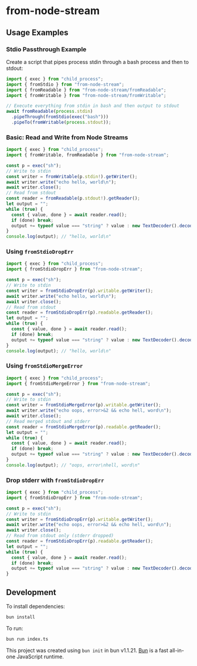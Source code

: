 # from-node-stream

## Usage Examples

### Stdio Passthrough Example

Create a script that pipes process stdin through a bash process and then to stdout:

```ts
import { exec } from "child_process";
import { fromStdio } from "from-node-stream";
import { fromReadable } from "from-node-stream/fromReadable";
import { fromWritable } from "from-node-stream/fromWritable";

// Execute everything from stdin in bash and then output to stdout
await fromReadable(process.stdin)
  .pipeThrough(fromStdio(exec("bash")))
  .pipeTo(fromWritable(process.stdout));
```

### Basic: Read and Write from Node Streams

```ts
import { exec } from "child_process";
import { fromWritable, fromReadable } from "from-node-stream";

const p = exec("sh");
// Write to stdin
const writer = fromWritable(p.stdin!).getWriter();
await writer.write("echo hello, world\n");
await writer.close();
// Read from stdout
const reader = fromReadable(p.stdout!).getReader();
let output = "";
while (true) {
  const { value, done } = await reader.read();
  if (done) break;
  output += typeof value === "string" ? value : new TextDecoder().decode(value);
}
console.log(output); // "hello, world\n"
```

### Using `fromStdioDropErr`

```ts
import { exec } from "child_process";
import { fromStdioDropErr } from "from-node-stream";

const p = exec("sh");
// Write to stdin
const writer = fromStdioDropErr(p).writable.getWriter();
await writer.write("echo hello, world\n");
await writer.close();
// Read from stdout
const reader = fromStdioDropErr(p).readable.getReader();
let output = "";
while (true) {
  const { value, done } = await reader.read();
  if (done) break;
  output += typeof value === "string" ? value : new TextDecoder().decode(value);
}
console.log(output); // "hello, world\n"
```

### Using `fromStdioMergeError`

```ts
import { exec } from "child_process";
import { fromStdioMergeError } from "from-node-stream";

const p = exec("sh");
// Write to stdin
const writer = fromStdioMergeError(p).writable.getWriter();
await writer.write("echo oops, error>&2 && echo hell, word\n");
await writer.close();
// Read merged stdout and stderr
const reader = fromStdioMergeError(p).readable.getReader();
let output = "";
while (true) {
  const { value, done } = await reader.read();
  if (done) break;
  output += typeof value === "string" ? value : new TextDecoder().decode(value);
}
console.log(output); // "oops, error\nhell, word\n"
```

### Drop stderr with `fromStdioDropErr`

```ts
import { exec } from "child_process";
import { fromStdioDropErr } from "from-node-stream";

const p = exec("sh");
// Write to stdin
const writer = fromStdioDropErr(p).writable.getWriter();
await writer.write("echo oops, error>&2 && echo hell, word\n");
await writer.close();
// Read from stdout only (stderr dropped)
const reader = fromStdioDropErr(p).readable.getReader();
let output = "";
while (true) {
  const { value, done } = await reader.read();
  if (done) break;
  output += typeof value === "string" ? value : new TextDecoder().decode(value);
}
```

## Development
To install dependencies:

```bash
bun install
```

To run:

```bash
bun run index.ts
```

This project was created using `bun init` in bun v1.1.21. [Bun](https://bun.sh) is a fast all-in-one JavaScript runtime.

